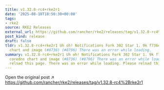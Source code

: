 ```yaml
---
title: v1.32.8-rc4+rke2r1
date: '2025-08-18T18:50:30+00:00'
tags:
- rke2
source: RKE2 Releases
external_url: https://github.com/rancher/rke2/releases/tag/v1.32.8-rc4%2Brke2r1
post_kind: release
draft: false
tldr: v1.32.8-rc4+rke2r1 Uh oh! Notifications Fork 302 Star 1. 9k f736d98 Bump coredns
  chart and image (#8736) (#8796) There was an error while loading.
summary: v1.32.8-rc4+rke2r1 Uh oh! Notifications Fork 302 Star 1. 9k f736d98 Bump
  coredns chart and image (#8736) (#8796) There was an error while loading. Please
  reload this page. There was an error while loading. Please reload this page.
---
```

Open the original post ↗ https://github.com/rancher/rke2/releases/tag/v1.32.8-rc4%2Brke2r1
